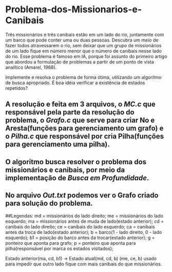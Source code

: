 ﻿# Problema-dos-Missionarios-e-Canibais


Três missionários e três canibais estão em um lado do rio, juntamente com um
barco que pode conter uma ou duas pessoas. Descubra um meio de fazer todos
atravessarem o rio, sem deixar que um grupo de missionários de um lado fique em
número menor que o número de canibais nesse lado do rio. Esse problema é famoso
em IA, porque foi assunto do primeiro artigo que abordou a formulação de problemas a
partir de um ponto de vista analítico (Amarel, 1968).

Implemente e resolva o problema de forma ótima, utilizando um algoritmo de busca
apropriado. É boa idéia verificar a existência de estados repetidos?



## A resolução e feita em 3 arquivos, o ***MC.c*** que responsável pela parte da resolução do problema, o ***Grafo.c*** que serve para criar No e Aresta(funções para gerenciamento um grafo) e o ***Pilha.c*** que responsável por cria Pilha(funções para gerenciamento uma pilha).

## O algoritmo busca resolver o problema dos missionários e canibais, por meio da implementação de ***Busca em Profundidade***.

## No arquivo ***Out.txt*** podemos ver o Grafo criado para solução do problema.

##Legendas:
md = missionários do lado direito;
me = missionários do lado esquerdo;
ma = missionários antes de muda de lado(estado anterior);
cd = canibais do lado direito;
ce = canibais do lado esquerdo;
ca = canibais antes da troca de lado(estado anterior);
b = barco(1 - lado direito, 0 - lado esquerdo);
b1 = posição do barco antes da trocar(estado anterior);
g = ponteiro que aponta para grafo;
p = ponteiro que aponta para pilha(responsável por marca os estados visitados);

Estado anterior(ma, cd, b1) -> Estado atual(md, cd, b)
(me, ce, b) usado para impedir que outro lado fique com mais canibais do que missionários.
